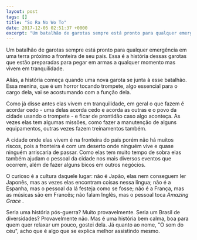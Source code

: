 ```yaml
---
layout: post
tags: []
title: "So Ra No Wo To"
date: 2017-12-05 02:51:37 +0000
excerpt: "Um batalhão de garotas sempre está pronto para qualquer emergência em uma terra próximo a fronteira de seu país. Essa é a história dessas..."
---
```


Um batalhão de garotas sempre está pronto para qualquer emergência em uma terra próximo a fronteira de seu país. Essa é a história dessas garotas que estão preparadas para pegar em armas a qualquer momento mas vivem em tranquilidade.

Aliás, a história começa quando uma nova garota se junta à esse batalhão. Essa menina, que é um horror tocando trompete, algo essencial para o cargo dela, vai se acostumando com a função dela.

Como já disse antes elas vivem em tranquilidade, em geral o que fazem é acordar cedo - uma delas acorda cedo e acorda as outras e o povo da cidade usando o trompete - e ficar de prontidão caso algo aconteça. As vezes elas tem algumas missões, como fazer a manutenção de alguns equipamentos, outras vezes fazem treinamentos também.

A cidade onde elas vivem é na fronteira do país porém não há muitos riscos, pois a fronteira é com um deserto onde ninguém vive e quase ninguém arriscaria de passar. Como elas tem muito tempo de sobra elas também ajudam o pessoal da cidade nos mais diversos eventos que ocorrem, além de fazer alguns bicos em outros negócios.

O curioso é a cultura daquele lugar: não é Japão, elas nem conseguem ler Japonês, mas as vezes elas encontram coisas nessa língua; não é a Espanha, mas o pessoal da lá festeja como se fosse; não é a França, mas as músicas são em Francês; não falam Inglês, mas o pessoal toca *Amazing Grace* .

Seria uma história pós-guerra? Muito provavelmente. Seria um Brasil de diversidades? Provavelmente não. Mas é uma história bem calma, boa para quem quer relaxar um pouco, gostei dela. Já quanto ao nome, "O som do céu", acho que é algo que se explica melhor assistindo mesmo.